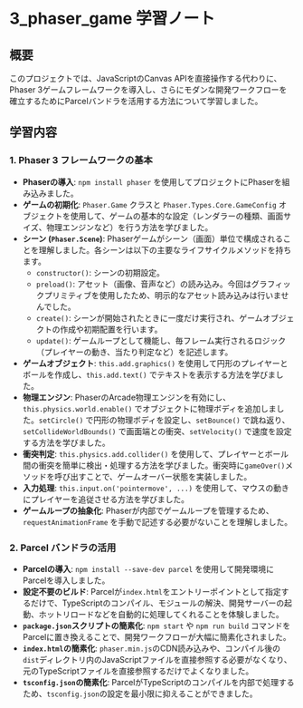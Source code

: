 # 3_phaser_game 学習ノート

## 概要

このプロジェクトでは、JavaScriptのCanvas APIを直接操作する代わりに、Phaser 3ゲームフレームワークを導入し、さらにモダンな開発ワークフローを確立するためにParcelバンドラを活用する方法について学習しました。

## 学習内容

### 1. Phaser 3 フレームワークの基本

*   **Phaserの導入**: `npm install phaser` を使用してプロジェクトにPhaserを組み込みました。
*   **ゲームの初期化**: `Phaser.Game` クラスと `Phaser.Types.Core.GameConfig` オブジェクトを使用して、ゲームの基本的な設定（レンダラーの種類、画面サイズ、物理エンジンなど）を行う方法を学びました。
*   **シーン (`Phaser.Scene`)**: Phaserゲームがシーン（画面）単位で構成されることを理解しました。各シーンは以下の主要なライフサイクルメソッドを持ちます。
    *   `constructor()`: シーンの初期設定。
    *   `preload()`: アセット（画像、音声など）の読み込み。今回はグラフィックプリミティブを使用したため、明示的なアセット読み込みは行いませんでした。
    *   `create()`: シーンが開始されたときに一度だけ実行され、ゲームオブジェクトの作成や初期配置を行います。
    *   `update()`: ゲームループとして機能し、毎フレーム実行されるロジック（プレイヤーの動き、当たり判定など）を記述します。
*   **ゲームオブジェクト**: `this.add.graphics()` を使用して円形のプレイヤーとボールを作成し、`this.add.text()` でテキストを表示する方法を学びました。
*   **物理エンジン**: PhaserのArcade物理エンジンを有効にし、`this.physics.world.enable()` でオブジェクトに物理ボディを追加しました。`setCircle()` で円形の物理ボディを設定し、`setBounce()` で跳ね返り、`setCollideWorldBounds()` で画面端との衝突、`setVelocity()` で速度を設定する方法を学びました。
*   **衝突判定**: `this.physics.add.collider()` を使用して、プレイヤーとボール間の衝突を簡単に検出・処理する方法を学びました。衝突時に`gameOver()`メソッドを呼び出すことで、ゲームオーバー状態を実装しました。
*   **入力処理**: `this.input.on('pointermove', ...)` を使用して、マウスの動きにプレイヤーを追従させる方法を学びました。
*   **ゲームループの抽象化**: Phaserが内部でゲームループを管理するため、`requestAnimationFrame` を手動で記述する必要がないことを理解しました。

### 2. Parcel バンドラの活用

*   **Parcelの導入**: `npm install --save-dev parcel` を使用して開発環境にParcelを導入しました。
*   **設定不要のビルド**: Parcelが`index.html`をエントリーポイントとして指定するだけで、TypeScriptのコンパイル、モジュールの解決、開発サーバーの起動、ホットリロードなどを自動的に処理してくれることを体験しました。
*   **`package.json`スクリプトの簡素化**: `npm start` や `npm run build` コマンドをParcelに置き換えることで、開発ワークフローが大幅に簡素化されました。
*   **`index.html`の簡素化**: `phaser.min.js`のCDN読み込みや、コンパイル後の`dist`ディレクトリ内のJavaScriptファイルを直接参照する必要がなくなり、元のTypeScriptファイルを直接参照するだけでよくなりました。
*   **`tsconfig.json`の簡素化**: ParcelがTypeScriptのコンパイルを内部で処理するため、`tsconfig.json`の設定を最小限に抑えることができました。

